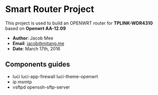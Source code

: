 # Smart Router Project
This project is used to build an OPENWRT router for **TPLINK-WDR4310** based on **Openwrt AA-12.09**

* **Author**:	Jacob Mee
* **Email**:	jacob@mitang.me
* **Date**:	March 17th, 2016

## Components guides
* luci luci-app-firewall luci-theme-openwrt 
* ip msmtp 
* vsftpd openssh-sftp-server

